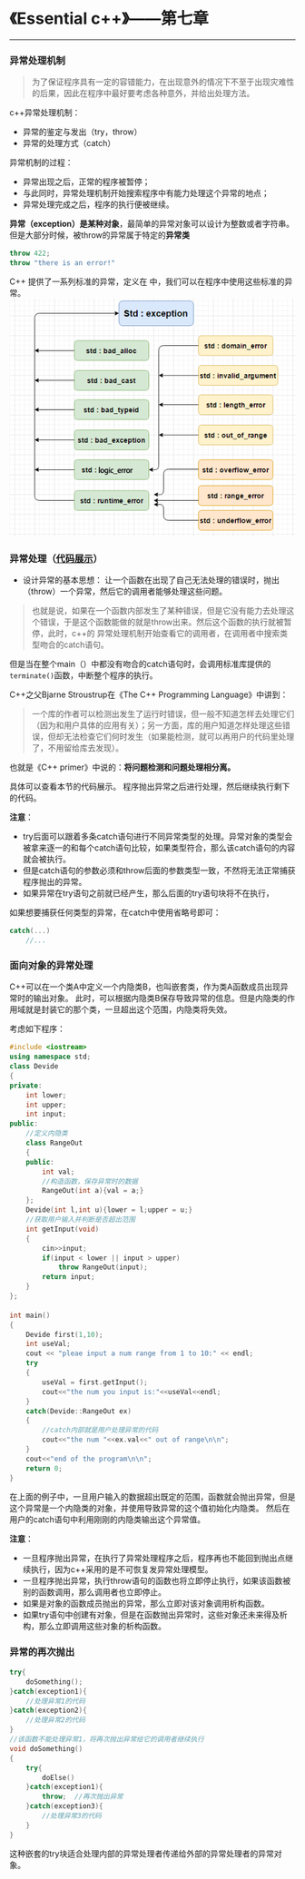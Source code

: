 # 《Essential c++》——第七章
---

### 异常处理机制
> 为了保证程序具有一定的容错能力，在出现意外的情况下不至于出现灾难性的后果，因此在程序中最好要考虑各种意外，并给出处理方法。

c++异常处理机制：
- 异常的鉴定与发出（try，throw）
- 异常的处理方式（catch）

异常机制的过程：
- 异常出现之后，正常的程序被暂停；
- 与此同时，异常处理机制开始搜索程序中有能力处理这个异常的地点；
- 异常处理完成之后，程序的执行便被继续。

**异常（exception）是某种对象**，最简单的异常对象可以设计为整数或者字符串。但是大部分时候，被throw的异常属于特定的**异常类**
```c++
throw 422;
throw "there is an error!"
```

C++ 提供了一系列标准的异常，定义在 <exception> 中，我们可以在程序中使用这些标准的异常。
![](./fig/exception.png)


### 异常处理（[代码展示](../code/essential/exception.cpp)）

- 设计异常的基本思想：
让一个函数在出现了自己无法处理的错误时，抛出（throw）一个异常，然后它的调用者能够处理这些问题。

> 也就是说，如果在一个函数内部发生了某种错误，但是它没有能力去处理这个错误，于是这个函数能做的就是throw出来。然后这个函数的执行就被暂停，此时，c++的 异常处理机制开始查看它的调用者，在调用者中搜索类型吻合的catch语句。

但是当在整个main（）中都没有吻合的catch语句时，会调用标准库提供的`terminate()`函数，中断整个程序的执行。


 C++之父Bjarne Stroustrup在《The C++ Programming Language》中讲到：
 > 一个库的作者可以检测出发生了运行时错误，但一般不知道怎样去处理它们（因为和用户具体的应用有关）；另一方面，库的用户知道怎样处理这些错误，但却无法检查它们何时发生（如果能检测，就可以再用户的代码里处理了，不用留给库去发现）。

也就是《C++ primer》中说的：**将问题检测和问题处理相分离。**

具体可以查看本节的代码展示。
程序抛出异常之后进行处理，然后继续执行剩下的代码。

**注意**：
- try后面可以跟着多条catch语句进行不同异常类型的处理。异常对象的类型会被拿来逐一的和每个catch语句比较，如果类型符合，那么该catch语句的内容就会被执行。
- 但是catch语句的参数必须和throw后面的参数类型一致，不然将无法正常捕获程序抛出的异常。
- 如果异常在try语句之前就已经产生，那么后面的try语句块将不在执行，

如果想要捕获任何类型的异常，在catch中使用省略号即可：
```c++
catch(...)
    //...
```

### 面向对象的异常处理
C++可以在一个类A中定义一个内隐类B，也叫嵌套类，作为类A函数成员出现异常时的输出对象。
此时，可以根据内隐类B保存导致异常的信息。但是内隐类的作用域就是封装它的那个类，一旦超出这个范围，内隐类将失效。

考虑如下程序：
```c++
#include <iostream>
using namespace std;
class Devide
{
private:
    int lower;
    int upper;
    int input;
public:
    //定义内隐类
    class RangeOut
    {
    public:
        int val;
        //构造函数，保存异常时的数据
        RangeOut(int a){val = a;}
    };
    Devide(int l,int u){lower = l;upper = u;}
    //获取用户输入并判断是否超出范围
    int getInput(void)
    {
        cin>>input;
        if(input < lower || input > upper)
            throw RangeOut(input);
        return input;
    }
};

int main()
{
    Devide first(1,10);
    int useVal;
    cout << "pleae input a num range from 1 to 10:" << endl;
    try
    {
        useVal = first.getInput();
        cout<<"the num you input is:"<<useVal<<endl;
    }
    catch(Devide::RangeOut ex)
    {
        //catch内部就是用户处理异常的代码
        cout<<"the num "<<ex.val<<" out of range\n\n";
    }
    cout<<"end of the program\n\n";
    return 0;
}
```
在上面的例子中，一旦用户输入的数据超出既定的范围，函数就会抛出异常，但是这个异常是一个内隐类的对象，并使用导致异常的这个值初始化内隐类。
然后在用户的catch语句中利用刚刚的内隐类输出这个异常值。

**注意**：
- 一旦程序抛出异常，在执行了异常处理程序之后，程序再也不能回到抛出点继续执行，因为c++采用的是不可恢复发异常处理模型。
- 一旦程序抛出异常，执行throw语句的函数也将立即停止执行，如果该函数被别的函数调用，那么调用者也立即停止。
- 如果是对象的函数成员抛出的异常，那么立即对该对象调用析构函数。
- 如果try语句中创建有对象，但是在函数抛出异常时，这些对象还未来得及析构，那么立即调用这些对象的析构函数。

### 异常的再次抛出
```c++
try{
    doSomething();
}catch(exception1){
    //处理异常1的代码
}catch(exception2){
    //处理异常2的代码
}
//该函数不能处理异常1，将再次抛出异常给它的调用者继续执行
void doSomething()
{
    try{
        doElse()
    }catch(exception1){
        throw;  //再次抛出异常
    }catch(exception3){
        //处理异常3的代码
    }
}
```
这种嵌套的try块适合处理内部的异常处理者传递给外部的异常处理者的异常对象。